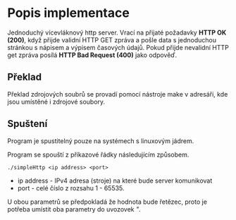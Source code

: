 # Popis implementace

Jednoduchý vícevláknový http server. Vrací na přijaté požadavky **HTTP OK (200)**, když přijde validní HTTP GET zpráva a pošle data s jednoduchou stránkou s nápisem a výpisem časových údajů. 
Pokud přijde nevalidní HTTP get zpráva posílá **HTTP Bad Request (400)** jako odpověď.

## Překlad

Překlad zdrojových soubrů se provadí pomocí nástroje make v adresáři, kde jsou umístěné i zdrojové soubory.

## Spuštení

Program je spustitelný pouze na systémech s linuxovým jádrem.

Program se spouští z příkazové řádky následujícím způsobem.


```shell
./simpleHttp <ip address> <port>
```

* ip address - IPv4 adresa (stroje) na které bude server komunikovat
* port - celé číslo z rozsahu 1 - 65535.

U obou parametrů se předpokladá že hodnota bude řetězec, proto je potřeba umístit oba parametry do uvozovek *"*.
